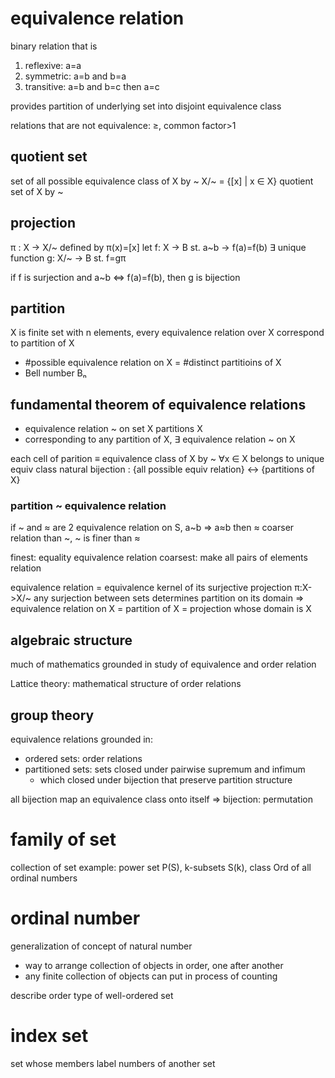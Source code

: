 # equivalence relation
binary relation that is
1. reflexive: a=a
2. symmetric: a=b and b=a
3. transitive: a=b and b=c then a=c

provides partition of underlying set into disjoint equivalence class

relations that are not equivalence:
≥, common factor>1

## quotient set
set of all possible equivalence class of X by ~
X/~ = {[x] | x ∈ X}
quotient set of X by ~

## projection
π : X -> X/~  defined by π(x)=[x]
let f: X -> B st. a~b -> f(a)=f(b)
∃ unique function g: X/~ -> B st. f=gπ

if f is surjection and a~b <=> f(a)=f(b),
then g is bijection

## partition
X is finite set with n elements, 
every equivalence relation over X correspond to partition of X
- #possible equivalence relation on X = #distinct partitioins of X
- Bell number Bₙ

## fundamental theorem of equivalence relations
- equivalence relation ~ on set X partitions X
- corresponding to any partition of X, ∃ equivalence relation ~ on X

each cell of parition ≡ equivalence class of X by ~
∀x ∈ X belongs to unique equiv class
natural bijection : {all possible equiv relation} <-> {partitions of X}

### partition ~ equivalence relation
if ~ and ≈ are 2 equivalence relation on S, a~b => a≈b
then ≈ coarser relation than ~, ~ is finer than ≈

finest: equality equivalence relation 
coarsest: make all pairs of elements relation 

equivalence relation = equivalence kernel of its surjective projection π:X->X/~
any surjection between sets determines partition on its domain
=> equivalence relation on X = partition of X = projection whose domain is X

## algebraic structure
much of mathematics grounded in study of equivalence and order relation

Lattice theory: mathematical structure of order relations

## group theory
equivalence relations grounded in:
- ordered sets: order relations
- partitioned sets: sets closed under pairwise supremum and infimum
  - which closed under bijection that preserve partition structure

all bijection map an equivalence class onto itself => bijection: permutation


# family of set
collection of set
example:
power set P(S), k-subsets S(k), class Ord of all ordinal numbers


# ordinal number
generalization of concept of natural number
- way to arrange collection of objects in order, one after another
- any finite collection of objects can put in process of counting

describe order type of well-ordered set


# index set
set whose members label numbers of another set

























